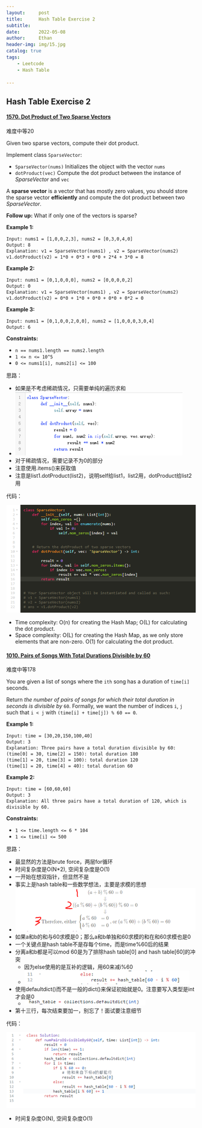 ```yaml
---
layout:     post
title:      Hash Table Exercise 2
subtitle:   
date:       2022-05-08
author:     Ethan
header-img: img/15.jpg
catalog: true
tags:
    - Leetcode
    - Hash Table

---
```

## Hash Table Exercise 2

#### [1570. Dot Product of Two Sparse Vectors](https://leetcode-cn.com/problems/dot-product-of-two-sparse-vectors/)

难度中等20

Given two sparse vectors, compute their dot product.

Implement class `SparseVector`:

- `SparseVector(nums)` Initializes the object with the vector `nums`
- `dotProduct(vec)` Compute the dot product between the instance of *SparseVector* and `vec`

A **sparse vector** is a vector that has mostly zero values, you should store the sparse vector **efficiently** and compute the dot product between two *SparseVector*.

**Follow up:** What if only one of the vectors is sparse?

 

**Example 1:**

```
Input: nums1 = [1,0,0,2,3], nums2 = [0,3,0,4,0]
Output: 8
Explanation: v1 = SparseVector(nums1) , v2 = SparseVector(nums2)
v1.dotProduct(v2) = 1*0 + 0*3 + 0*0 + 2*4 + 3*0 = 8
```

**Example 2:**

```
Input: nums1 = [0,1,0,0,0], nums2 = [0,0,0,0,2]
Output: 0
Explanation: v1 = SparseVector(nums1) , v2 = SparseVector(nums2)
v1.dotProduct(v2) = 0*0 + 1*0 + 0*0 + 0*0 + 0*2 = 0
```

**Example 3:**

```
Input: nums1 = [0,1,0,0,2,0,0], nums2 = [1,0,0,0,3,0,4]
Output: 6
```

 

**Constraints:**

- `n == nums1.length == nums2.length`
- `1 <= n <= 10^5`
- `0 <= nums1[i], nums2[i] <= 100`

思路：

- 如果是不考虑稀疏情况，只需要单纯的遍历求和
- ![image-20220423172811423](https://raw.githubusercontent.com/xiaominglalala/pic/main/img/image-20220423172811423.png)
- 对于稀疏情况，需要记录不为0的部分
- 注意使用.items()来获取值
- 注意是list1.dotProduct(list2)，说明self给list1，list2用，dotProduct给list2用

代码：

![image-20220423174105640](https://raw.githubusercontent.com/xiaominglalala/pic/main/img/image-20220423174105640.png)

- Time complexity: O(n) for creating the Hash Map; O(L) for calculating the dot product.
- Space complexity: O(L) for creating the Hash Map, as we only store elements that are non-zero. O(1) for calculating the dot product.

#### [1010. Pairs of Songs With Total Durations Divisible by 60](https://leetcode-cn.com/problems/pairs-of-songs-with-total-durations-divisible-by-60/)

难度中等178

You are given a list of songs where the `ith` song has a duration of `time[i]` seconds.

Return *the number of pairs of songs for which their total duration in seconds is divisible by* `60`. Formally, we want the number of indices `i`, `j` such that `i < j` with `(time[i] + time[j]) % 60 == 0`.

 

**Example 1:**

```
Input: time = [30,20,150,100,40]
Output: 3
Explanation: Three pairs have a total duration divisible by 60:
(time[0] = 30, time[2] = 150): total duration 180
(time[1] = 20, time[3] = 100): total duration 120
(time[1] = 20, time[4] = 40): total duration 60
```

**Example 2:**

```
Input: time = [60,60,60]
Output: 3
Explanation: All three pairs have a total duration of 120, which is divisible by 60.
```

 

**Constraints:**

- `1 <= time.length <= 6 * 104`
- `1 <= time[i] <= 500`

思路：

- 最显然的方法是brute force，两层for循环
- 时间复杂度是O(N*2), 空间复杂度是O(1)
- 一开始在想双指针，但显然不是
- 事实上是hash table和一些数学想法，主要是求模的思想
- ![image-20220504135518390](https://raw.githubusercontent.com/xiaominglalala/pic/main/img/image-20220504135518390.png)
- 如果a和b的和与60求模是0；那么a和b单独和60求模的和在和60求模也是0
- 一个关键点是hash table不是存每个time，而是time%60后的结果
- 分离a和b都是可以mod 60是为了排除hash table[0] and hash table[60]的冲突
  - 因为else使用的是互补的逻辑，用60来减i%60
  - ![image-20220504140518299](https://raw.githubusercontent.com/xiaominglalala/pic/main/img/image-20220504140518299.png)
- 使用defaultdict()而不是一般的dict()来保证初始就是0。注意要写入类型是int才会是0
  - ![image-20220504140307777](https://raw.githubusercontent.com/xiaominglalala/pic/main/img/image-20220504140307777.png)
- 第十三行，每次结束要加一，别忘了！面试要注意细节

代码：

![image-20220504140609891](https://raw.githubusercontent.com/xiaominglalala/pic/main/img/image-20220504140609891.png)

- 时间复杂度O(N), 空间复杂度O(1)